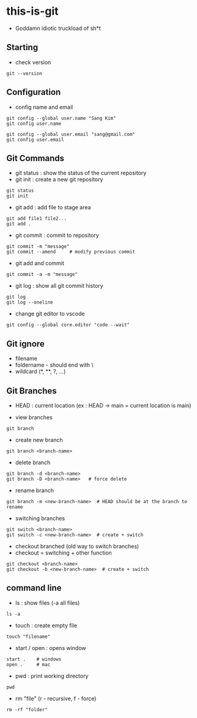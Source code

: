 # this-is-git

- Goddamn idiotic truckload of sh*t

## Starting
- check version
```
git --version
```

## Configuration
- config name and email
```
git config --global user.name "Sang Kim"
git config user.name

git config --global user.email "sang@gmail.com"
git config user.email
```

## Git Commands
- git status : show the status of the current repository
- git init : create a new git repository
```
git status
git init
```

- git add : add file to stage area
```
git add file1 file2...
git add .
```

- git commit : commit to repository
```
git commit -m "message"
git commit --amend     # modify previous commit
```

- git add and commit
```
git commit -a -m "message"
```

- git log : show all git commit history
```
git log 
git log --oneline
```

- change git editor to vscode
```
git config --global core.editor "code --wait"
```

## Git ignore
- filename
- foldername - should end with \
- wildcard (*, **, ?, ...)

## Git Branches
- HEAD : current location (ex : HEAD -> main = current location is main)

- view branches
```
git branch
```

- create new branch
```
git branch <branch-name>
```

- delete branch
```
git branch -d <branch-name>
git branch -D <branch-name>   # force delete
```

- rename branch
```
git branch -m <new-branch-name>  # HEAD should be at the branch to rename
```

- switching branches
```
git switch <branch-name>
git switch -c <new-branch-name>  # create + switch
```

- checkout branched (old way to switch branches)
- checkout = switching + other function
```
git checkout <branch-name>
git checkout -b <new-branch-name>  # create + switch
```

## command line

- ls : show files (-a all files)
```
ls -a
```

- touch : create empty file
```
touch "filename"
```

- start / open : opens window 
```
start .    # windows
open .     # mac
```

- pwd : print working directory
```
pwd
```

- rm "file" (r - recursive, f - force)
```
rm -rf "folder"
```